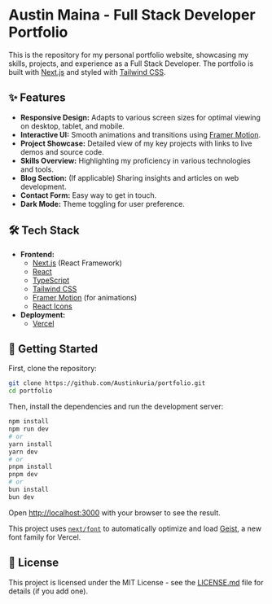 # Austin Maina - Full Stack Developer Portfolio

This is the repository for my personal portfolio website, showcasing my skills, projects, and experience as a Full Stack Developer. The portfolio is built with [Next.js](https://nextjs.org) and styled with [Tailwind CSS](https://tailwindcss.com/).

## ✨ Features

- **Responsive Design:** Adapts to various screen sizes for optimal viewing on desktop, tablet, and mobile.
- **Interactive UI:** Smooth animations and transitions using [Framer Motion](https://www.framer.com/motion/).
- **Project Showcase:** Detailed view of my key projects with links to live demos and source code.
- **Skills Overview:** Highlighting my proficiency in various technologies and tools.
- **Blog Section:** (If applicable) Sharing insights and articles on web development.
- **Contact Form:** Easy way to get in touch.
- **Dark Mode:** Theme toggling for user preference.

## 🛠️ Tech Stack

- **Frontend:**
  - [Next.js](https://nextjs.org/) (React Framework)
  - [React](https://reactjs.org/)
  - [TypeScript](https://www.typescriptlang.org/)
  - [Tailwind CSS](https://tailwindcss.com/)
  - [Framer Motion](https://www.framer.com/motion/) (for animations)
  - [React Icons](https://react-icons.github.io/react-icons/)
- **Deployment:**
  - [Vercel](https://vercel.com/)

## 🚀 Getting Started

First, clone the repository:

```bash
git clone https://github.com/Austinkuria/portfolio.git
cd portfolio
```

Then, install the dependencies and run the development server:

```bash
npm install
npm run dev
# or
yarn install
yarn dev
# or
pnpm install
pnpm dev
# or
bun install
bun dev
```

Open [http://localhost:3000](http://localhost:3000) with your browser to see the result.

This project uses [`next/font`](https://nextjs.org/docs/app/building-your-application/optimizing/fonts) to automatically optimize and load [Geist](https://vercel.com/font), a new font family for Vercel.


## 📜 License

This project is licensed under the MIT License - see the [LICENSE.md](LICENSE.md) file for details (if you add one).
